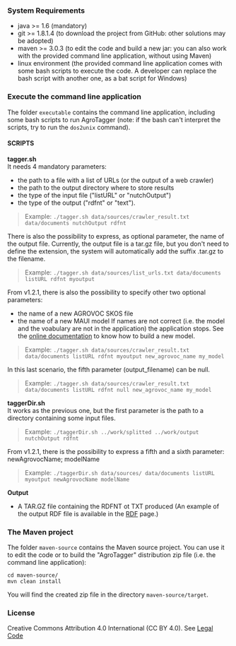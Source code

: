 ### System Requirements

- java >= 1.6 (mandatory)
- git >= 1.8.1.4 (to download the project from GitHub: other solutions may be adopted)
- maven >= 3.0.3 (to edit the code and build a new jar: you can also work with the provided command line application, without using Maven)
- linux environment (the provided command line application comes with some bash scripts to execute the code. A developer can replace the bash script with another one, as a bat script for Windows)

### Execute the command line application

The folder `executable` contains the command line application, including some bash scripts to run AgroTagger (note: if the bash can't interpret the scripts, try to run the `dos2unix` command). 

#### SCRIPTS  

**tagger.sh**  
It needs 4 mandatory parameters: 
* the path to a file with a list of URLs (or the output of a web crawler)
* the path to the output directory where to store results
* the type of the input file ("listURL" or "nutchOutput")
* the type of the output ("rdfnt" or "text"). 

> Example: ``./tagger.sh data/sources/crawler_result.txt data/documents nutchOutput rdfnt``  
  
There is also the possibility to express, as optional parameter, the name of the output file. Currently, the output file is a tar.gz file, but you don't need to define the extension, the system will automatically add the suffix .tar.gz to the filename.  
> Example: ``./tagger.sh data/sources/list_urls.txt data/documents listURL rdfnt myoutput``  
  
From v1.2.1, there is also the possibility to specify other two optional parameters: 
* the name of a new AGROVOC SKOS file
* the name of a new MAUI model
If names are not correct (i.e. the model and the voabulary are not in the application) the application stops. See the [online documentation](https://github.com/agrisfao/agrotagger/wiki/How-to-use-an-updated-AGROVOC-thesaurus) to know how to build a new model.  

> Example: ``./tagger.sh data/sources/crawler_result.txt data/documents listURL rdfnt myoutput new_agrovoc_name my_model``  
  
In this last scenario, the fifth parameter (output_filename) can be null.  

> Example: ``./tagger.sh data/sources/crawler_result.txt data/documents listURL rdfnt null new_agrovoc_name my_model``

**taggerDir.sh**  
It works as the previous one, but the first parameter is the path to a directory containing some input files.  

> Example: ``./taggerDir.sh ../work/splitted ../work/output nutchOutput rdfnt``  
  
From v1.2.1, there is the possibility to express a fifth and a sixth parameter: newAgrovocName; modelName

> Example: ``./taggerDir.sh data/sources/ data/documents listURL myoutput newAgrovocName modelName``
  
**Output**  
  
* A TAR.GZ file containing the RDFNT ot TXT produced (An example of the output RDF file is available in the [RDF](https://github.com/agrisfao/agrotagger/wiki/Example-of-AgroTagger-output) page.)

### The Maven project

The folder `maven-source` contains the Maven source project. You can use it to edit the code or to build the "AgroTagger" distribution zip file (i.e. the command line application):

`cd maven-source/`   
`mvn clean install`  

You will find the created zip file in the directory `maven-source/target`. 

### License

Creative Commons Attribution 4.0 International (CC BY 4.0). See [Legal Code](http://creativecommons.org/licenses/by/4.0/legalcode)
